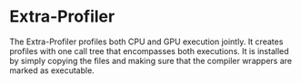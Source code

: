 Extra-Profiler
==============

The Extra-Profiler profiles both CPU and GPU execution jointly. It creates profiles with one call tree that encompasses both executions.
It is installed by simply copying the files and making sure that the compiler wrappers are marked as executable.